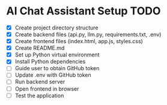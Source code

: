 # AI Chat Assistant Setup TODO

- [x] Create project directory structure
- [x] Create backend files (api.py, llm.py, requirements.txt, .env)
- [x] Create frontend files (index.html, app.js, styles.css)
- [x] Create README.md
- [x] Set up Python virtual environment
- [x] Install Python dependencies
- [ ] Guide user to obtain GitHub token
- [ ] Update .env with GitHub token
- [ ] Run backend server
- [ ] Open frontend in browser
- [ ] Test the application
